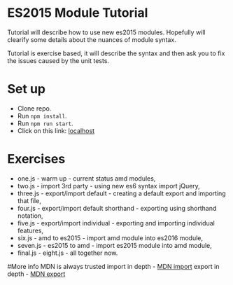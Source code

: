 # ES2015 Module Tutorial

Tutorial will describe how to use new es2015 modules.  Hopefully will clearify
some details about the nuances of module syntax.


Tutorial is exercise based, it will describe the syntax and then ask you to fix the issues
caused by the unit tests.

# Set up
- Clone repo.
- Run `npm install`.
- Run `npm run start`.
- Click on this link: [localhost](http://localhost:8080/webpack-dev-server)


# Exercises
- one.js   - warm up - current status amd modules,
- two.js   - import 3rd party - using new es6 syntax import jQuery,
- three.js - export/import default - creating a default export and importing that file,
- four.js  - export/import default shorthand - exporting using shorthand notation,
- five.js  - export/import individual - exporting and importing individual features,
- six.js   - amd to es2015 - import amd module into es2016 module,
- seven.js - es2015 to amd - import es2015 module into amd module,
- final.js - eight.js - all together now.

#More info
MDN is always trusted
import in depth - [MDN import](https://developer.mozilla.org/en-US/docs/Web/JavaScript/Reference/Statements/import)
export in depth - [MDN export](https://developer.mozilla.org/en-US/docs/Web/JavaScript/Reference/Statements/export)

